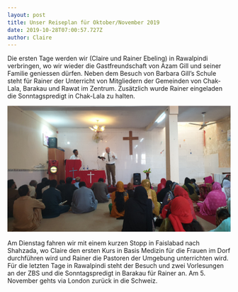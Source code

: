 ```yaml
---
layout: post
title: Unser Reiseplan für Oktober/November 2019
date: 2019-10-28T07:00:57.727Z
author: Claire
---
```

Die ersten Tage werden wir (Claire und Rainer Ebeling) in Rawalpindi verbringen, wo wir wieder die Gastfreundschaft von Azam Gill und seiner Familie geniessen dürfen. Neben dem Besuch von Barbara Gill’s Schule steht für Rainer der Unterricht von Mitgliedern der Gemeinden von Chak-Lala, Barakau und Rawat im Zentrum. Zusätzlich wurde Rainer eingeladen die Sonntagspredigt in Chak-Lala zu halten.

<!--more-->

![](/assets/uploads/20191027_1122257749067515451259819.jpg)

Am Dienstag fahren wir mit einem kurzen Stopp in Faislabad nach Shahzada, wo Claire den ersten Kurs in Basis Medizin für die Frauen im Dorf durchführen wird und Rainer die Pastoren der Umgebung unterrichten wird. Für die letzten Tage in Rawalpindi steht der Besuch und zwei Vorlesungen an der ZBS und die Sonntagspredigt in Barakau für Rainer an. Am 5. November gehts via London zurück in die Schweiz.

<script type="text/javascript" src="/assets/js/lightbox.js"></script>
<link rel="stylesheet" href="/assets/css/lightbox.css">